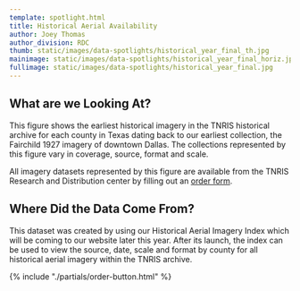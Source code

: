 ```yaml
---
template: spotlight.html
title: Historical Aerial Availability
author: Joey Thomas
author_division: RDC
thumb: static/images/data-spotlights/historical_year_final_th.jpg
mainimage: static/images/data-spotlights/historical_year_final_horiz.jpg
fullimage: static/images/data-spotlights/historical_year_final.jpg
---
```

## What are we Looking At?

This figure shows the earliest historical imagery in the TNRIS historical archive for each county in Texas dating back to our earliest collection, the Fairchild 1927 imagery of downtown Dallas. The collections represented by this figure vary in coverage, source, format and scale.

All imagery datasets represented by this figure are available from the TNRIS Research and Distribution center by filling out an [order form](http://tnris.org/order-data).   

## Where Did the Data Come From?

This dataset was created by using our Historical Aerial Imagery Index which will be coming to our website later this year. After its launch, the index can be used to view the source, date, scale and format by county for all historical aerial imagery within the TNRIS archive. 

{% include "./partials/order-button.html" %}
